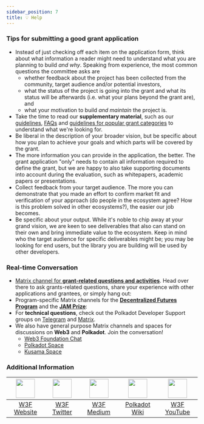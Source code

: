 ```yaml
---
sidebar_position: 7
title: 💡 Help
---
```


### Tips for submitting a good grant application

- Instead of just checking off each item on the application form, think about what information a reader might need to understand what you are planning to build _and why_. Speaking from experience, the most common questions the committee asks are 
  - whether feedback about the project has been collected from the community, target audience and/or potential investors,
  - what the status of the project is going into the grant and what its status will be afterwards (i.e. what your plans beyond the grant are), and
  - what your motivation to build _and maintain_ the project is.
- Take the time to read our **supplementary material**, such as our [guidelines](https://grants.web3.foundation/docs/Introduction/intro), [FAQs](https://grants.web3.foundation/docs/faq) and [guidelines for popular grant categories](https://grants.web3.foundation/docs/Support%20Docs/grant_guidelines_per_category) to understand what we're looking for.
- Be liberal in the description of your broader vision, but be specific about how you plan to achieve your goals and which parts will be covered by the grant.
- The more information you can provide in the application, the better. The grant application "only" needs to contain all information required to define the grant, but we are happy to also take supporting documents into account during the evaluation, such as whitepapers, academic papers or presentations.
- Collect feedback from your target audience. The more you can demonstrate that you made an effort to confirm market fit and verification of your approach (do people in the ecosystem agree? How is this problem solved in other ecosystems?), the easier our job becomes.
- Be specific about your output. While it's noble to chip away at your grand vision, we are keen to see deliverables that also can stand on their own and bring immediate value to the ecosystem. Keep in mind who the target audience for specific deliverables might be; you may be looking for end users, but the library you are building will be used by other developers.

### Real-time Conversation

- [Matrix channel for **grant-related questions and activities**](https://matrix.to/#/!XpynPDLusWUWfDpaqr:matrix.org?via=web3.foundation&via=matrix.org). Head over there to ask grants-related questions, share your experience with other applications and grantees, or simply hang out:
- Program-specific Matrix channels for the [**Decentralized Futures Program**](https://matrix.to/#/#df:web3.foundation) and the [**JAM Prize**](https://matrix.to/#/#jam:polkadot.io):
- For **technical questions**, check out the Polkadot Developer Support groups on [Telegram](https://t.me/substratedevs) and [Matrix](https://matrix.to/#/#substratedevs:matrix.org).
- We also have general purpose Matrix channels and spaces for discussions on **Web3** and **Polkadot**. Join the conversation!
  - [Web3 Foundation Chat](https://matrix.to/#/#w3f:matrix.org)
  - [Polkadot Space](https://matrix.to/#/#polkadot:web3.foundation)
  - [Kusama Space](https://matrix.to/#/#kusama:web3.foundation)

### Additional Information

<div align="center">

| <img src="/img/Web.svg?s=50" width="50"></img> | <img src="/img/Twitter.svg?s=50" width="50"></img> | <img src="/img/Learn.svg?s=50" width="50"></img> | <img src="/img/Wiki.svg?s=50" width="50"></img> | <img src="/img/Youtube.svg?s=50" width="50"></img> |
| :-: | :-: | :-: | :-: | :-: |
| [W3F Website](https://web3.foundation) | [W3F Twitter](https://twitter.com/web3foundation) | [W3F Medium](https://medium.com/web3foundation) | [Polkadot Wiki](https://wiki.polkadot.network/en/) | [W3F YouTube](https://www.youtube.com/channel/UClnw_bcNg4CAzF772qEtq4g) |

</div>
